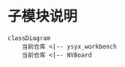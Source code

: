 # 子模块说明
<!-- 类图画法 -->
<!-- ```mermaid
classDiagram
      Animal <|-- Duck
      Animal <|-- Fish
      Animal <|-- Zebra
      Animal : +int age
      Animal : +String gender
      Animal: +isMammal()
      Animal: +mate()
      class Duck{
          +String beakColor
          +swim()
          +quack()
      }
      class Fish{
          -int sizeInFeet
          -canEat()
      }
      class Zebra{
          +bool is_wild
          +run()
      }
``` -->

```mermaid
classDiagram
    当前仓库 <|-- ysyx_workbench
    当前仓库 <|-- NVBoard
```